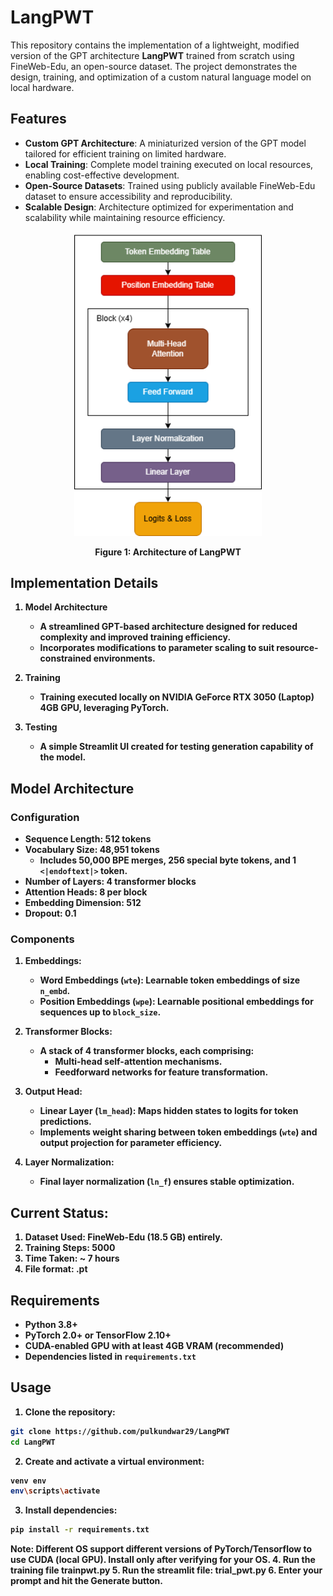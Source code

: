 # LangPWT

This repository contains the implementation of a lightweight, modified version of the GPT architecture **LangPWT** trained from scratch using FineWeb-Edu, an open-source dataset. The project demonstrates the design, training, and optimization of a custom natural language model on local hardware.  

## Features  
- **Custom GPT Architecture**: A miniaturized version of the GPT model tailored for efficient training on limited hardware.  
- **Local Training**: Complete model training executed on local resources, enabling cost-effective development.  
- **Open-Source Datasets**: Trained using publicly available FineWeb-Edu dataset to ensure accessibility and reproducibility.  
- **Scalable Design**: Architecture optimized for experimentation and scalability while maintaining resource efficiency.  

<div align="center">
  <img src="LLM.drawio.png" alt="Description of the image" width="300">
   <p><strong>Figure 1: Architecture of LangPWT</p>
</div>

## Implementation Details  
1. **Model Architecture**  
   - A streamlined GPT-based architecture designed for reduced complexity and improved training efficiency.  
   - Incorporates modifications to parameter scaling to suit resource-constrained environments.  

2. **Training**  
   - Training executed locally on NVIDIA GeForce RTX 3050 (Laptop) 4GB GPU, leveraging PyTorch.
    
3. **Testing**
   - A simple Streamlit UI created for testing generation capability of the model.

## Model Architecture

### Configuration  
- **Sequence Length:** 512 tokens  
- **Vocabulary Size:** 48,951 tokens  
  - Includes 50,000 BPE merges, 256 special byte tokens, and 1 `<|endoftext|>` token.  
- **Number of Layers:** 4 transformer blocks  
- **Attention Heads:** 8 per block  
- **Embedding Dimension:** 512  
- **Dropout:** 0.1  

### Components  
1. **Embeddings:**  
   - **Word Embeddings (`wte`):** Learnable token embeddings of size `n_embd`.  
   - **Position Embeddings (`wpe`):** Learnable positional embeddings for sequences up to `block_size`.  

2. **Transformer Blocks:**  
   - A stack of 4 transformer blocks, each comprising:  
     - Multi-head self-attention mechanisms.  
     - Feedforward networks for feature transformation.  

3. **Output Head:**  
   - **Linear Layer (`lm_head`):** Maps hidden states to logits for token predictions.  
   - Implements weight sharing between token embeddings (`wte`) and output projection for parameter efficiency.  

4. **Layer Normalization:**  
   - Final layer normalization (`ln_f`) ensures stable optimization.  


## Current Status:
1. Dataset Used: FineWeb-Edu (18.5 GB) entirely.
2. Training Steps: 5000
3. Time Taken: ~ 7 hours
4. File format: .pt

## Requirements  
- Python 3.8+  
- PyTorch 2.0+ or TensorFlow 2.10+  
- CUDA-enabled GPU with at least 4GB VRAM (recommended)  
- Dependencies listed in `requirements.txt`  

## Usage  
1. Clone the repository:  
  ```bash
  git clone https://github.com/pulkundwar29/LangPWT
  cd LangPWT
  ```
2. Create and activate a virtual environment:
  ```bash
  venv env
  env\scripts\activate
  ```
3. Install dependencies:
  ```bash
  pip install -r requirements.txt
  ```
  Note: Different OS support different versions of PyTorch/Tensorflow to use CUDA (local GPU). Install only after verifying for your OS. 
4. Run the training file **trainpwt.py** 
5. Run the streamlit file: **trial_pwt.py** 
6. Enter your prompt and hit the Generate button.
